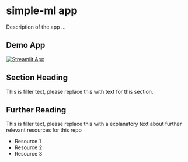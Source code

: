 # simple-ml app

Description of the app ...

## Demo App

[![Streamlit App](https://static.streamlit.io/badges/streamlit_badge_black_white.svg)](https://simple-ml.streamlitapp.com/)

## Section Heading

This is filler text, please replace this with text for this section.

## Further Reading

This is filler text, please replace this with a explanatory text about further relevant resources for this repo
- Resource 1
- Resource 2
- Resource 3
